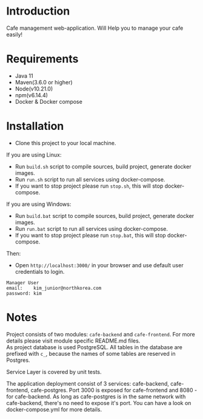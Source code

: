 # Introduction
Cafe management web-application. Will Help you to manage your cafe easily!
 
# Requirements
* Java 11
* Maven(3.6.0 or higher)
* Node(v10.21.0)
* npm(v6.14.4)
* Docker & Docker compose

# Installation
* Clone this project to your local machine.

If you are using Linux:
* Run `build.sh` script to compile sources, build project, generate docker images.
* Run `run.sh` script to run all services using docker-compose.
* If you want to stop project please run `stop.sh`, this will stop docker-compose.

If you are using Windows:
* Run `build.bat` script to compile sources, build project, generate docker images.
* Run `run.bat` script to run all services using docker-compose.
* If you want to stop project please run `stop.bat`, this will stop docker-compose.

Then: 
* Open  `http://localhost:3000/` in your browser and use default user credentials to login.

```
Manager User
email:    kim_junior@northkorea.com
password: kim
```

# Notes
Project consists of two modules: `cafe-backend` and `cafe-frontend`. For more details please visit module specific README.md files.  
As project database is used PostgreSQL. All tables in the database are prefixed with `c_`,
because the names of some tables are reserved in Postgres.

Service Layer is covered by unit tests.

The application deployment consist of 3 services: cafe-backend, cafe-frontend, cafe-postgres.
Port 3000 is exposed for cafe-frontend and 8080 - for cafe-backend. As long as cafe-postgres is in the same network with cafe-backend, 
there's no need to expose it's port. You can have a look on docker-compose.yml for more details.
